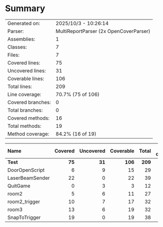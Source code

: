 ﻿# Summary
|||
|:---|:---|
| Generated on: | 2025/10/3 - 10:26:14 |
| Parser: | MultiReportParser (2x OpenCoverParser) |
| Assemblies: | 1 |
| Classes: | 7 |
| Files: | 7 |
| Covered lines: | 75 |
| Uncovered lines: | 31 |
| Coverable lines: | 106 |
| Total lines: | 209 |
| Line coverage: | 70.7% (75 of 106) |
| Covered branches: | 0 |
| Total branches: | 0 |
| Covered methods: | 16 |
| Total methods: | 19 |
| Method coverage: | 84.2% (16 of 19) |

|**Name**|**Covered**|**Uncovered**|**Coverable**|**Total**|**Line coverage**|**Covered**|**Total**|**Branch coverage**|**Covered**|**Total**|**Method coverage**|
|:---|---:|---:|---:|---:|---:|---:|---:|---:|---:|---:|---:|
|**Test**|**75**|**31**|**106**|**209**|**70.7%**|**0**|**0**|****|**16**|**19**|**84.2%**|
|DoorOpenScript|6|9|15|29|40%|0|0||2|2|100%|
|LaserBeamSender|22|0|22|39|100%|0|0||3|3|100%|
|QuitGame|0|3|3|12|0%|0|0||0|1|0%|
|room2|5|6|11|27|45.4%|0|0||3|5|60%|
|room2_trigger|10|7|17|32|58.8%|0|0||1|1|100%|
|room3|13|6|19|32|68.4%|0|0||4|4|100%|
|SnapToTrigger|19|0|19|38|100%|0|0||3|3|100%|

